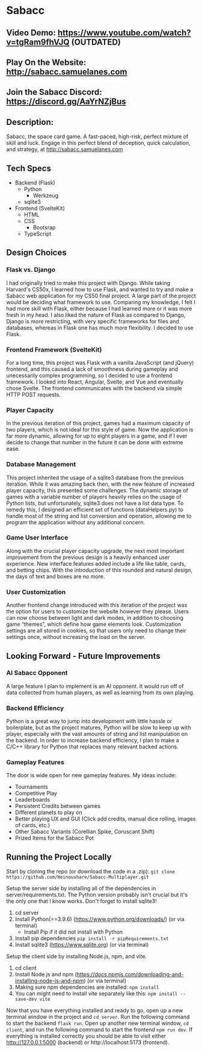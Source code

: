 # Sabacc
## Video Demo: https://www.youtube.com/watch?v=tgRam9fhVJQ (OUTDATED)
## Play On the Website: http://sabacc.samuelanes.com
## Join the Sabacc Discord: https://discord.gg/AaYrNZjBus
## Description:
Sabacc, the space card game. A fast-paced, high-risk, perfect mixture of skill and luck. Engage in this perfect blend of deception, quick calculation, and strategy, at http://sabacc.samuelanes.com

## Tech Specs
- Backend (Flask)
    - Python
        - Werkzeug
    - sqlite3
- Frontend (SvelteKit)
    - HTML
    - CSS
        - Bootsrap
    - TypeScript

## Design Choices
### Flask vs. Django
I had originally tried to make this project with Django. While taking Harvard's CS50x, I learned how to use Flask, and wanted to try and make a Sabacc web application for my CS50 final project. A large part of the project would be deciding what framework to use. Comparing my knowledge, I felt I had more skill with Flask, either because I had learned more or it was more fresh in my head. I also liked the nature of Flask as compared to Django, Django is more restricting, with very specific frameworks for files and databases, whereas in Flask one has much more flexibility. I decided to use Flask.

### Frontend Framework (SvelteKit)
For a long time, this project was Flask with a vanilla JavaScript (and jQuery) frontend, and this caused a lack of smoothness during gameplay and unecessarily complex programming, so I decided to use a frontend framework. I looked into React, Angular, Svelte, and Vue and eventually chose Svelte. The frontend communicates with the backend via simple HTTP POST requests.

### Player Capacity
In the previous iteration of this project, games had a maximum capacity of two players, which is not ideal for this style of game. Now the application is far more dynamic, allowing for up to eight players in a game, and if I ever decide to change that number in the future it can be done with extreme ease.

### Database Management
This project inherited the usage of a sqlite3 database from the previous iteration. While it was amazing back then, with the new feature of increased player capacity, this presented some challenges. The dynamic storage of games with a variable number of players heavily relies on the usage of Python lists, but unfortunately, sqlite3 does not have a list data type. To remedy this, I designed an efficient set of functions (dataHelpers.py) to handle most of the string and list conversion and operation, allowing me to program the application without any additional concern.

### Game User Interface
Along with the crucial player capacity upgrade, the next most important improvement from the previous design is a heavily enhanced user experience. New interface features added include a life like table, cards, and betting chips. With the introduction of this rounded and natural design, the days of text and boxes are no more.

### User Customization
Another frontend change introduced with this iteration of the project was the option for users to customize the website however they please. Users can now choose between light and dark modes, in addition to choosing game “themes”, which define how game elements look. Customization settings are all stored in cookies, so that users only need to change their settings once, without increasing the load on the server.


## Looking Forward - Future Improvements

### AI Sabacc Opponent
A large feature I plan to implement is an AI opponent. It would run off of data collected from human players, as well as learning from its own playing.

### Backend Efficiency
Python is a great way to jump into development with little hassle or boilerplate, but as the project matures, Python will be slow to keep up with player, especially with the vast amounts of string and list manipulation on the backend. In order to increase backend efficiency, I plan to make a C/C++ library for Python that replaces many relevant backed actions.

### Gameplay Features
The door is wide open for new gameplay features. My ideas include:
- Tournaments
- Competitive Play
- Leaderboards
- Persistent Credits between games
- Different planets to play on
- Better playing UX and GUI (Click add credits, manual dice rolling, images of cards, etc.)
- Other Sabacc Variants (Corellian Spike, Coruscant Shift)
- Prized Items for the Sabacc Pot

## Running the Project Locally
Start by cloning the repo (or download the code in a .zip):
`git clone https://github.com/Heinoushare/Sabacc-Multiplayer.git`

Setup the server side by installing all of the dependencies in server/requirements.txt. The Python version probably isn't crucial but it's the only one that I know works. Don't forget to install sqlite3!
1. cd server
2. Install Python(==3.9.6) (https://www.python.org/downloads/) (or via terminal)
    - Install Pip if it did not install with Python
3. Install pip dependencies `pip install -r pipRequirements.txt`
4. Install sqlite3 (https://www.sqlite.org) (or via terminal)

Setup the client side by installing Node.js, npm, and vite.
1. cd client
2. Install Node.js and npm (https://docs.npmjs.com/downloading-and-installing-node-js-and-npm) (or via terminal)
3. Making sure npm dependencies are installed: `npm install`
4. You can might need to install vite separately like this: `npm install --save-dev vite`

Now that you have everything installed and ready to go, open up a new terminal window in the project and `cd server`. Run the following command to start the backend `flask run`. Open up another new terminal window, `cd client`, and run the following command to start the frontend `npm run dev`. If everything is installed correctly you should be able to visit either http://127.0.0.1:5000 (backend) or http://localhost:5173 (frontend).